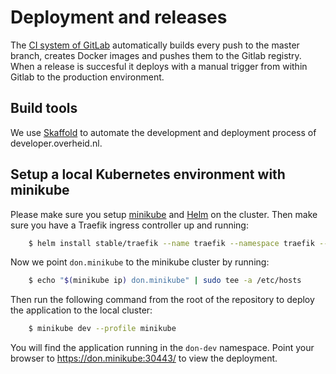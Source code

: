 # Deployment and releases
The [CI system of GitLab](https://gitlab.com/commonground/developer.overheid.nl/pipelines) automatically builds every push to the master branch, creates Docker images and pushes them to the Gitlab registry. When a release is succesful it deploys with a manual trigger from within Gitlab to the production environment.

## Build tools
We use [Skaffold](https://github.com/GoogleContainerTools/skaffold) to automate the development and deployment process of developer.overheid.nl.

## Setup a local Kubernetes environment with minikube
Please make sure you setup [minikube](https://github.com/kubernetes/minikube) and [Helm](https://helm.sh/) on the cluster. Then make sure you have a Traefik ingress controller up and running:

```bash
    $ helm install stable/traefik --name traefik --namespace traefik --values helm/traefik-values-minikube.yaml
```

Now we point `don.minikube` to the minikube cluster by running:

```bash
    $ echo "$(minikube ip) don.minikube" | sudo tee -a /etc/hosts
```

Then run the following command from the root of the repository to deploy the application to the local cluster:

```bash
    $ minikube dev --profile minikube
```

You will find the application running in the `don-dev` namespace. Point your browser to https://don.minikube:30443/ to view the deployment.
